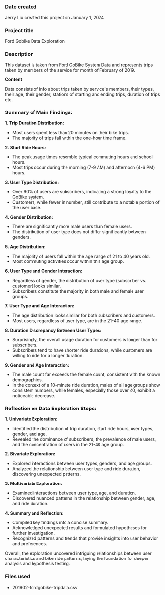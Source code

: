### Date created

Jerry Liu created this project on January 1, 2024

### Project title

Ford Gobike Data Exploration

### Description
This dataset is taken from Ford GoBike System Data and represents trips taken by members of the service for month of February of 2019.

**Content**

Data consists of info about trips taken by service's members, their types, their age, their gender, stations of starting and ending trips, duration of trips etc.

### Summary of Main Findings:

**1. Trip Duration Distribution:**

- Most users spent less than 20 minutes on their bike trips.
- The majority of trips fall within the one-hour time frame.

**2. Start Ride Hours:**

- The peak usage times resemble typical commuting hours and school hours.
- Most trips occur during the morning (7-9 AM) and afternoon (4-6 PM) hours.

**3. User Type Distribution:**

- Over 90% of users are subscribers, indicating a strong loyalty to the GoBike system.
- Customers, while fewer in number, still contribute to a notable portion of the user base.

**4. Gender Distribution:**

- There are significantly more male users than female users.
- The distribution of user type does not differ significantly between genders.

**5. Age Distribution:**

- The majority of users fall within the age range of 21 to 40 years old.
- Most commuting activities occur within this age group.

**6. User Type and Gender Interaction:**

- Regardless of gender, the distribution of user type (subscriber vs. customer) looks similar.
- Subscribers constitute the majority in both male and female user groups.

**7. User Type and Age Interaction:**

- The age distribution looks similar for both subscribers and customers.
- Most users, regardless of user type, are in the 21-40 age range.

**8. Duration Discrepancy Between User Types:**

- Surprisingly, the overall usage duration for customers is longer than for subscribers.
- Subscribers tend to have shorter ride durations, while customers are willing to ride for a longer duration.

**9. Gender and Age Interaction:**

- The male count far exceeds the female count, consistent with the known demographics.
- In the context of a 10-minute ride duration, males of all age groups show consistent numbers, while females, especially those over 40, exhibit a noticeable decrease.

### Reflection on Data Exploration Steps:

**1. Univariate Exploration:**

- Identified the distribution of trip duration, start ride hours, user types, gender, and age.
- Revealed the dominance of subscribers, the prevalence of male users, and the concentration of users in the 21-40 age group.

**2. Bivariate Exploration:**

- Explored interactions between user types, genders, and age groups.
- Analyzed the relationship between user type and ride duration, discovering unexpected patterns.

**3. Multivariate Exploration:**

- Examined interactions between user type, age, and duration.
- Discovered nuanced patterns in the relationship between gender, age, and ride duration.

**4. Summary and Reflection:**

- Compiled key findings into a concise summary.
- Acknowledged unexpected results and formulated hypotheses for further investigation.
- Recognized patterns and trends that provide insights into user behavior and preferences.

Overall, the exploration uncovered intriguing relationships between user characteristics and bike ride patterns, laying the foundation for deeper analysis and hypothesis testing.

### Files used
- 201902-fordgobike-tripdata.csv
